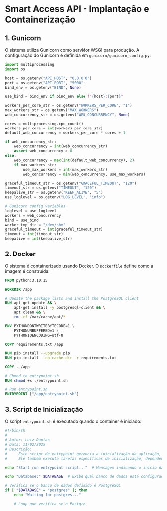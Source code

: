 # Smart Access API - Implantação e Containerização

## 1. Gunicorn

O sistema utiliza Gunicorn como servidor WSGI para produção. A configuração do Gunicorn é definida em `gunicorn/gunicorn_config.py`:

```python
import multiprocessing
import os

host = os.getenv("API_HOST", "0.0.0.0")
port = os.getenv("API_PORT", "5000")
bind_env = os.getenv("BIND", None)

use_bind = bind_env if bind_env else f"{host}:{port}"

workers_per_core_str = os.getenv("WORKERS_PER_CORE", "1")
max_workers_str = os.getenv("MAX_WORKERS")
web_concurrency_str = os.getenv("WEB_CONCURRENCY", None)

cores = multiprocessing.cpu_count()
workers_per_core = int(workers_per_core_str)
default_web_concurrency = workers_per_core * cores + 1

if web_concurrency_str:
    web_concurrency = int(web_concurrency_str)
    assert web_concurrency > 0
else:
    web_concurrency = max(int(default_web_concurrency), 2)
    if max_workers_str:
        use_max_workers = int(max_workers_str)
        web_concurrency = min(web_concurrency, use_max_workers)

graceful_timeout_str = os.getenv("GRACEFUL_TIMEOUT", "120")
timeout_str = os.getenv("TIMEOUT", "120")
keepalive_str = os.getenv("KEEP_ALIVE", "5")
use_loglevel = os.getenv("LOG_LEVEL", "info")

# Gunicorn config variables
loglevel = use_loglevel
workers = web_concurrency
bind = use_bind
worker_tmp_dir = "/dev/shm"
graceful_timeout = int(graceful_timeout_str)
timeout = int(timeout_str)
keepalive = int(keepalive_str)
```

## 2. Docker

O sistema é containerizado usando Docker. O `Dockerfile` define como a imagem é construída:

```dockerfile
FROM python:3.10.15

WORKDIR /app

# Update the package lists and install the PostgreSQL client
RUN apt-get update && \
    apt-get install -y postgresql-client && \
    apt clean && \
    rm -rf /var/cache/apt/*

ENV PYTHONDONTWRITEBYTECODE=1 \
    PYTHONUNBUFFERED=1 \
    PYTHONIOENCODING=utf-8

COPY requirements.txt /app

RUN pip install --upgrade pip
RUN pip install --no-cache-dir -r requirements.txt

COPY . /app

# Chmod to entrypoint.sh
RUN chmod +x ./entrypoint.sh

# Run entrypoint.sh
ENTRYPOINT ["/app/entrypoint.sh"]
```

## 3. Script de Inicialização

O script `entrypoint.sh` é executado quando o container é iniciado:

```bash
#!/bin/sh
# 
# Autor: Luiz Dantas
# Data: 11/02/2025
# Descrição:
#     Este script de entrypoint gerencia a inicialização da aplicação, garantindo que o banco de dados esteja acessível antes da execução do servidor.
#     Ele também executa tarefas específicas de inicialização, dependendo do ambiente configurado (local ou produção).

echo "Start run entrypoint script..."  # Mensagem indicando o início da execução do script

echo "Database:" $DATABASE  # Exibe qual banco de dados está configurado

# Verifica se o banco de dados definido é PostgreSQL
if [ "$DATABASE" = "postgres" ]; then
    echo "Waiting for postgres..."  

    # Loop que verifica se o Postgre
